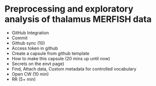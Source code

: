 # Preprocessing and exploratory analysis of thalamus MERFISH data 




- GitHub Integration 
- Commit
- Github sync (10)
- Access token in github
- Create a capsule from github template
- How to make this capsule (20 mins up until now)
- Secrets on the envt page)
- Find, Attach data, Custom metadata for controlled vocabulary 
- Open CW (10 min)
- RR (5+ min)
